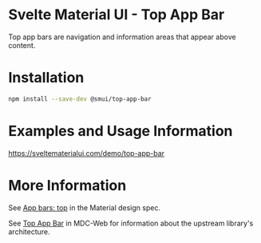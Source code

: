# Svelte Material UI - Top App Bar

Top app bars are navigation and information areas that appear above content.

# Installation

```sh
npm install --save-dev @smui/top-app-bar
```

# Examples and Usage Information

https://sveltematerialui.com/demo/top-app-bar

# More Information

See [App bars: top](https://material.io/components/app-bars-top) in the Material design spec.

See [Top App Bar](https://github.com/material-components/material-components-web/tree/v13.0.0/packages/mdc-top-app-bar) in MDC-Web for information about the upstream library's architecture.
